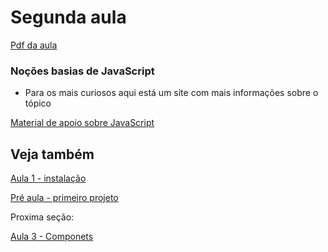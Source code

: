 # Segunda aula

[Pdf da aula](https://github.com/AWLeiseR/ReactNative/blob/master/Aula%202/Conceitos_de_Java_Script.pdf)

### Noções basias de JavaScript

* Para os mais curiosos aqui está um site com mais informações sobre o tópico

[ Material de apoio sobre JavaScript ](https://blog.rocketseat.com.br/as-melhores-features-do-es6-es7-e-es8/)

## Veja também

[Aula 1 - instalação](https://github.com/AWLeiseR/ReactNative/tree/master/Aula%201)

[Pré aula - primeiro projeto](https://github.com/AWLeiseR/ReactNative/tree/master/Pr%C3%A9%20aula%202)

Proxima seção: 

[Aula 3 - Componets](https://github.com/AWLeiseR/ReactNative/tree/master/Aula%203)